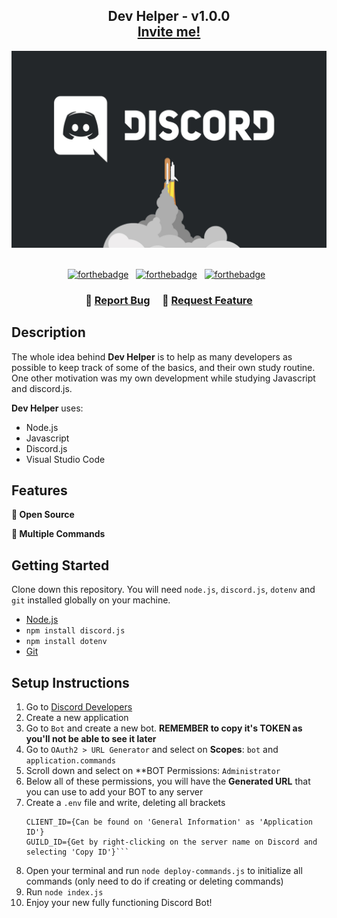 <h2 align="center">
  Dev Helper - v1.0.0<br/>
  <a href="https://discord.com/api/oauth2/authorize?client_id=1074053061334536303&permissions=8&scope=bot%20applications.commands" target="_blank">Invite me!</a>
</h2>
<div align="center">
  <img alt="Demo" src="./assets/discord-wallpaper.jpg" />
</div>

<br/>

<center>

[![forthebadge](https://forthebadge.com/images/badges/built-with-love.svg)](https://forthebadge.com) &nbsp;
[![forthebadge](https://forthebadge.com/images/badges/made-with-javascript.svg)](https://forthebadge.com) &nbsp;
[![forthebadge](https://forthebadge.com/images/badges/open-source.svg)](https://forthebadge.com) &nbsp;

</center>

<h3 align="center">
    🔹
    <a href="https://github.com/barbosacaio/dev-helper/issues">Report Bug</a> &nbsp; &nbsp;
    🔹
    <a href="https://github.com/barbosacaio/dev-helper/issues">Request Feature</a>
</h3>

## Description

The whole idea behind **Dev Helper** is to help as many developers as possible to keep track of some of the basics, 
and their own study routine. One other motivation was my own development while studying Javascript and discord.js.<br/>

**Dev Helper** uses:

- Node.js
- Javascript
- Discord.js
- Visual Studio Code

## Features

**🙏 Open Source**

**🤖 Multiple Commands**

## Getting Started

Clone down this repository. You will need `node.js`, `discord.js`, `dotenv` and `git` installed globally on your machine.

- <a href="https://nodejs.org/en/download/" target="_blank">Node.js</a>
- `npm install discord.js`
- `npm install dotenv`
- <a href="https://git-scm.com/downloads" target="_blank">Git</a>

## Setup Instructions

1. Go to <a href="https://discord.com/developers/applications" target="_blank">Discord Developers</a>
2. Create a new application
3. Go to `Bot` and create a new bot. **REMEMBER to copy it's TOKEN as you'll not be able to see it later**
4. Go to `OAuth2 > URL Generator` and select on **Scopes**: `bot` and `application.commands`
5. Scroll down and select on **BOT Permissions: `Administrator`
6. Below all of these permissions, you will have the **Generated URL** that you can use to add your BOT to any server
7. Create a `.env` file and write, deleting all brackets
    ```TOKEN={Your TOKEN here}
    CLIENT_ID={Can be found on 'General Information' as 'Application ID'}
    GUILD_ID={Get by right-clicking on the server name on Discord and selecting 'Copy ID'}```
8. Open your terminal and run `node deploy-commands.js` to initialize all commands (only need to do if creating or deleting commands)
9. Run `node index.js`
10. Enjoy your new fully functioning Discord Bot!